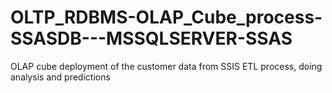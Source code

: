 # OLTP_RDBMS-OLAP_Cube_process-SSASDB---MSSQLSERVER-SSAS
OLAP cube deployment of the customer data from SSIS ETL process, doing analysis and predictions  
